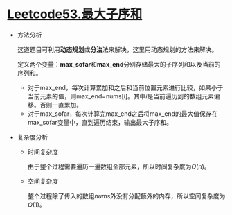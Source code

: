 # [Leetcode53.最大子序和](<https://leetcode-cn.com/problems/maximum-subarray/>)

- 方法分析

  这道题目可利用**动态规划**或**分治**法来解决，这里用动态规划的方法来解决。

  定义两个变量：**max_sofar**和**max_end**分别存储最大的子序列和以及当前的序列和。

  - 对于max_end，每次计算累加和之后和当前位置元素进行比较，如果小于当前元素的值，则max_end=nums[i]。其中$i$是当前遍历到的数组元素偏移。否则一直累加。
  - 对于max_sofar，每次计算完max_end之后将max_end的最大值保存在max_sofar变量中，直到遍历结束，输出最大子序和。

- 复杂度分析

  - 时间复杂度

    由于整个过程需要遍历一遍数组全部元素，所以时间复杂度为$O(n)$。

  - 空间复杂度

    整个过程除了传入的数组$nums$外没有分配额外的内存，所以空间复杂度为$O(1)$。
